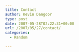 ```yaml
---
title: Contact
author: Kevin Dangoor
type: post
date: 2007-05-28T02:22:31+00:00
url: /2007/05/27/contact/
categories:
  - Random

---
```

<!--contact form-->